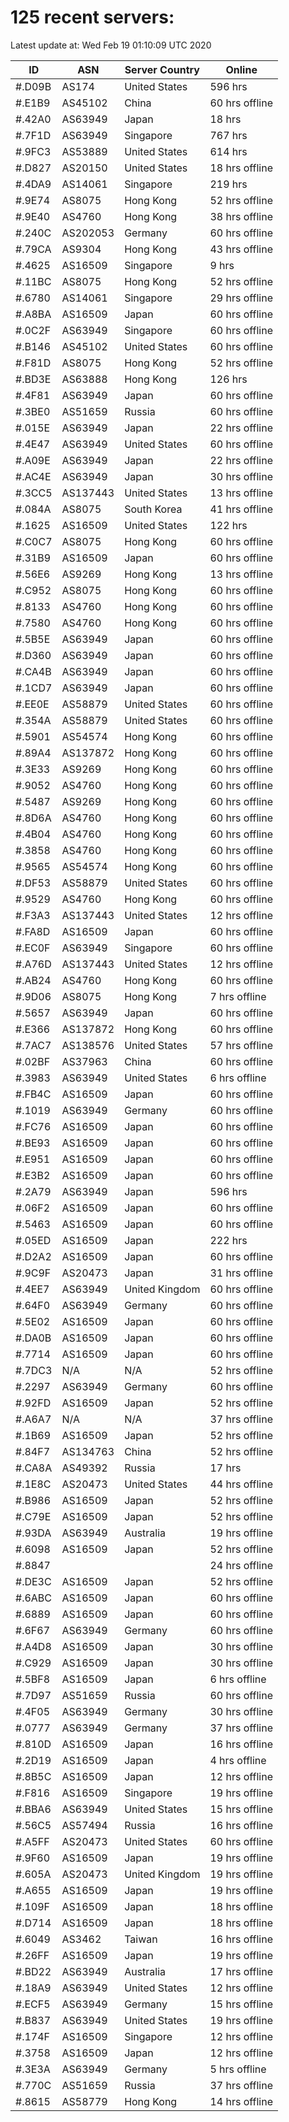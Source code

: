 # 125 recent servers:

Latest update at: Wed Feb 19 01:10:09 UTC 2020

| ID | ASN | Server Country | Online |
| -- | --- | -------------- | ------ |
| #.D09B | AS174 | United States | 596 hrs |
| #.E1B9 | AS45102 | China | 60 hrs offline |
| #.42A0 | AS63949 | Japan | 18 hrs |
| #.7F1D | AS63949 | Singapore | 767 hrs |
| #.9FC3 | AS53889 | United States | 614 hrs |
| #.D827 | AS20150 | United States | 18 hrs offline |
| #.4DA9 | AS14061 | Singapore | 219 hrs |
| #.9E74 | AS8075 | Hong Kong | 52 hrs offline |
| #.9E40 | AS4760 | Hong Kong | 38 hrs offline |
| #.240C | AS202053 | Germany | 60 hrs offline |
| #.79CA | AS9304 | Hong Kong | 43 hrs offline |
| #.4625 | AS16509 | Singapore | 9 hrs |
| #.11BC | AS8075 | Hong Kong | 52 hrs offline |
| #.6780 | AS14061 | Singapore | 29 hrs offline |
| #.A8BA | AS16509 | Japan | 60 hrs offline |
| #.0C2F | AS63949 | Singapore | 60 hrs offline |
| #.B146 | AS45102 | United States | 60 hrs offline |
| #.F81D | AS8075 | Hong Kong | 52 hrs offline |
| #.BD3E | AS63888 | Hong Kong | 126 hrs |
| #.4F81 | AS63949 | Japan | 60 hrs offline |
| #.3BE0 | AS51659 | Russia | 60 hrs offline |
| #.015E | AS63949 | Japan | 22 hrs offline |
| #.4E47 | AS63949 | United States | 60 hrs offline |
| #.A09E | AS63949 | Japan | 22 hrs offline |
| #.AC4E | AS63949 | Japan | 30 hrs offline |
| #.3CC5 | AS137443 | United States | 13 hrs offline |
| #.084A | AS8075 | South Korea | 41 hrs offline |
| #.1625 | AS16509 | United States | 122 hrs |
| #.C0C7 | AS8075 | Hong Kong | 60 hrs offline |
| #.31B9 | AS16509 | Japan | 60 hrs offline |
| #.56E6 | AS9269 | Hong Kong | 13 hrs offline |
| #.C952 | AS8075 | Hong Kong | 60 hrs offline |
| #.8133 | AS4760 | Hong Kong | 60 hrs offline |
| #.7580 | AS4760 | Hong Kong | 60 hrs offline |
| #.5B5E | AS63949 | Japan | 60 hrs offline |
| #.D360 | AS63949 | Japan | 60 hrs offline |
| #.CA4B | AS63949 | Japan | 60 hrs offline |
| #.1CD7 | AS63949 | Japan | 60 hrs offline |
| #.EE0E | AS58879 | United States | 60 hrs offline |
| #.354A | AS58879 | United States | 60 hrs offline |
| #.5901 | AS54574 | Hong Kong | 60 hrs offline |
| #.89A4 | AS137872 | Hong Kong | 60 hrs offline |
| #.3E33 | AS9269 | Hong Kong | 60 hrs offline |
| #.9052 | AS4760 | Hong Kong | 60 hrs offline |
| #.5487 | AS9269 | Hong Kong | 60 hrs offline |
| #.8D6A | AS4760 | Hong Kong | 60 hrs offline |
| #.4B04 | AS4760 | Hong Kong | 60 hrs offline |
| #.3858 | AS4760 | Hong Kong | 60 hrs offline |
| #.9565 | AS54574 | Hong Kong | 60 hrs offline |
| #.DF53 | AS58879 | United States | 60 hrs offline |
| #.9529 | AS4760 | Hong Kong | 60 hrs offline |
| #.F3A3 | AS137443 | United States | 12 hrs offline |
| #.FA8D | AS16509 | Japan | 60 hrs offline |
| #.EC0F | AS63949 | Singapore | 60 hrs offline |
| #.A76D | AS137443 | United States | 12 hrs offline |
| #.AB24 | AS4760 | Hong Kong | 60 hrs offline |
| #.9D06 | AS8075 | Hong Kong | 7 hrs offline |
| #.5657 | AS63949 | Japan | 60 hrs offline |
| #.E366 | AS137872 | Hong Kong | 60 hrs offline |
| #.7AC7 | AS138576 | United States | 57 hrs offline |
| #.02BF | AS37963 | China | 60 hrs offline |
| #.3983 | AS63949 | United States | 6 hrs offline |
| #.FB4C | AS16509 | Japan | 60 hrs offline |
| #.1019 | AS63949 | Germany | 60 hrs offline |
| #.FC76 | AS16509 | Japan | 60 hrs offline |
| #.BE93 | AS16509 | Japan | 60 hrs offline |
| #.E951 | AS16509 | Japan | 60 hrs offline |
| #.E3B2 | AS16509 | Japan | 60 hrs offline |
| #.2A79 | AS63949 | Japan | 596 hrs |
| #.06F2 | AS16509 | Japan | 60 hrs offline |
| #.5463 | AS16509 | Japan | 60 hrs offline |
| #.05ED | AS16509 | Japan | 222 hrs |
| #.D2A2 | AS16509 | Japan | 60 hrs offline |
| #.9C9F | AS20473 | Japan | 31 hrs offline |
| #.4EE7 | AS63949 | United Kingdom | 60 hrs offline |
| #.64F0 | AS63949 | Germany | 60 hrs offline |
| #.5E02 | AS16509 | Japan | 60 hrs offline |
| #.DA0B | AS16509 | Japan | 60 hrs offline |
| #.7714 | AS16509 | Japan | 60 hrs offline |
| #.7DC3 | N/A | N/A | 52 hrs offline |
| #.2297 | AS63949 | Germany | 60 hrs offline |
| #.92FD | AS16509 | Japan | 52 hrs offline |
| #.A6A7 | N/A | N/A | 37 hrs offline |
| #.1B69 | AS16509 | Japan | 52 hrs offline |
| #.84F7 | AS134763 | China | 52 hrs offline |
| #.CA8A | AS49392 | Russia | 17 hrs |
| #.1E8C | AS20473 | United States | 44 hrs offline |
| #.B986 | AS16509 | Japan | 52 hrs offline |
| #.C79E | AS16509 | Japan | 52 hrs offline |
| #.93DA | AS63949 | Australia | 19 hrs offline |
| #.6098 | AS16509 | Japan | 52 hrs offline |
| #.8847 |  |  | 24 hrs offline |
| #.DE3C | AS16509 | Japan | 52 hrs offline |
| #.6ABC | AS16509 | Japan | 60 hrs offline |
| #.6889 | AS16509 | Japan | 60 hrs offline |
| #.6F67 | AS63949 | Germany | 60 hrs offline |
| #.A4D8 | AS16509 | Japan | 30 hrs offline |
| #.C929 | AS16509 | Japan | 30 hrs offline |
| #.5BF8 | AS16509 | Japan | 6 hrs offline |
| #.7D97 | AS51659 | Russia | 60 hrs offline |
| #.4F05 | AS63949 | Germany | 30 hrs offline |
| #.0777 | AS63949 | Germany | 37 hrs offline |
| #.810D | AS16509 | Japan | 16 hrs offline |
| #.2D19 | AS16509 | Japan | 4 hrs offline |
| #.8B5C | AS16509 | Japan | 12 hrs offline |
| #.F816 | AS16509 | Singapore | 19 hrs offline |
| #.BBA6 | AS63949 | United States | 15 hrs offline |
| #.56C5 | AS57494 | Russia | 16 hrs offline |
| #.A5FF | AS20473 | United States | 60 hrs offline |
| #.9F60 | AS16509 | Japan | 19 hrs offline |
| #.605A | AS20473 | United Kingdom | 19 hrs offline |
| #.A655 | AS16509 | Japan | 19 hrs offline |
| #.109F | AS16509 | Japan | 18 hrs offline |
| #.D714 | AS16509 | Japan | 18 hrs offline |
| #.6049 | AS3462 | Taiwan | 16 hrs offline |
| #.26FF | AS16509 | Japan | 19 hrs offline |
| #.BD22 | AS63949 | Australia | 17 hrs offline |
| #.18A9 | AS63949 | United States | 12 hrs offline |
| #.ECF5 | AS63949 | Germany | 15 hrs offline |
| #.B837 | AS63949 | United States | 19 hrs offline |
| #.174F | AS16509 | Singapore | 12 hrs offline |
| #.3758 | AS16509 | Japan | 12 hrs offline |
| #.3E3A | AS63949 | Germany | 5 hrs offline |
| #.770C | AS51659 | Russia | 37 hrs offline |
| #.8615 | AS58779 | Hong Kong | 14 hrs offline |

